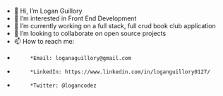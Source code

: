 - 👋 Hi, I’m Logan Guillory
- 👀 I’m interested in Front End Development
- 🌱 I’m currently working on a full stack, full crud book club application
- 💞️ I’m looking to collaborate on open source projects
- 📫 How to reach me: 
-          *Email: loganaguillory@gmail.com
-          *LinkedIn: https://www.linkedin.com/in/loganguillory0127/
-          *Twitter: @logancodez

<!---
loganguillory/loganguillory is a ✨ special ✨ repository because its `README.md` (this file) appears on your GitHub profile.
You can click the Preview link to take a look at your changes.
--->
